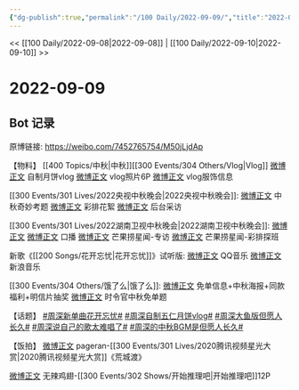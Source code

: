 ```yaml
---
{"dg-publish":true,"permalink":"/100 Daily/2022-09-09/","title":"2022-09-09","created":"2022-12-07T16:46:36.000+08:00","updated":"2023-04-11T14:46:33.378+08:00"}
---
```



<< [[100 Daily/2022-09-08\|2022-09-08]] | [[100 Daily/2022-09-10\|2022-09-10]] >>

# 2022-09-09

## Bot 记录

原博链接: https://weibo.com/7452765754/M50jLjdAp

【物料】
[[400 Topics/中秋\|中秋]][[300 Events/304 Others/Vlog\|Vlog]]
[微博正文](https://m.weibo.cn/7478855230/4811721028406942) 自制月饼vlog
[微博正文](https://m.weibo.cn/7478855230/4811729504048521) vlog照片6P
[微博正文](https://m.weibo.cn/7710473200/4811738304225585) vlog服饰信息

[[300 Events/301 Lives/2022央视中秋晚会\|2022央视中秋晚会]]:
[微博正文](https://m.weibo.cn/2039753857/4811735497969976) 中秋奇妙考题
[微博正文](https://m.weibo.cn/2039753857/4811833636817512) 彩排花絮
[微博正文](https://m.weibo.cn/2039753857/4811876187245029) 后台采访

[[300 Events/301 Lives/2022湖南卫视中秋晚会\|2022湖南卫视中秋晚会]]:
[微博正文](https://m.weibo.cn/3950919192/4811758143017493) [微博正文](https://m.weibo.cn/1638629382/4811751436848094) 口播
[微博正文](https://m.weibo.cn/5337758780/4811803412662412) 芒果捞星闻-专访
[微博正文](https://m.weibo.cn/5337758780/4811835466058748) 芒果捞星闻-彩排探班

新歌《[[200 Songs/花开忘忧\|花开忘忧]]》试听版:
[微博正文](https://m.weibo.cn/2169129705/4811916667258283) QQ音乐
[微博正文](https://m.weibo.cn/1266269835/4811894063898398) 新浪音乐

[[300 Events/304 Others/饿了么\|饿了么]]:
[微博正文](https://m.weibo.cn/7756461320/4811912707048294) 免单信息+中秋海报+同款福利+明信片抽奖
[微博正文](https://m.weibo.cn/1282440983/4811912501533867) 时令官中秋免单题

【话题】
[#周深新单曲花开忘忧#](https://s.weibo.com/weibo?q=%23%E5%91%A8%E6%B7%B1%E6%96%B0%E5%8D%95%E6%9B%B2%E8%8A%B1%E5%BC%80%E5%BF%98%E5%BF%A7%23)
[#周深自制五仁月饼vlog#](https://s.weibo.com/weibo?q=%23%E5%91%A8%E6%B7%B1%E8%87%AA%E5%88%B6%E4%BA%94%E4%BB%81%E6%9C%88%E9%A5%BCvlog%23)
[#周深大鱼版但愿人长久#](https://s.weibo.com/weibo?q=%23%E5%91%A8%E6%B7%B1%E5%A4%A7%E9%B1%BC%E7%89%88%E4%BD%86%E6%84%BF%E4%BA%BA%E9%95%BF%E4%B9%85%23)
[#周深说自己的歌太难唱了#](https://s.weibo.com/weibo?q=%23%E5%91%A8%E6%B7%B1%E8%AF%B4%E8%87%AA%E5%B7%B1%E7%9A%84%E6%AD%8C%E5%A4%AA%E9%9A%BE%E5%94%B1%E4%BA%86%23)
[#周深的中秋BGM是但愿人长久#](https://s.weibo.com/weibo?q=%23%E5%91%A8%E6%B7%B1%E7%9A%84%E4%B8%AD%E7%A7%8BBGM%E6%98%AF%E4%BD%86%E6%84%BF%E4%BA%BA%E9%95%BF%E4%B9%85%23)

【饭拍】
[微博正文](https://m.weibo.cn/7633014126/4811890112599874) pageran-[[300 Events/301 Lives/2020腾讯视频星光大赏\|2020腾讯视频星光大赏]]《荒城渡》

[微博正文](https://m.weibo.cn/7495641082/4811849310932022) 无辣鸡翅-[[300 Events/302 Shows/开始推理吧\|开始推理吧]]12P
